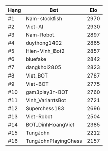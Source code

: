 Hạng|Bot|Elo
---|---|---
#1|Nam-stockfish|2970
#2|Viet-AI|2930
#3|Nam-Robot|2897
#4|duythong1402|2865
#5|Hien-Vinh_Bot2|2857
#6|bluefake|2842
#7|dangkhoi2805|2823
#8|Viet_BOT|2787
#9|Viet-BOT|2775
#10|gam3play3r-BOT|2760
#11|Vinh_VariantsBot|2721
#12|Superchess183|2696
#13|Viet-Robot|2504
#14|BOT_DinhHoangViet|2385
#15|TungJohn|2212
#16|TungJohnPlayingChess|2157
